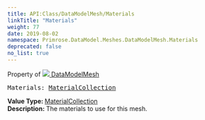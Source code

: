 ```yaml
---
title: API:Class/DataModelMesh/Materials
linkTitle: "Materials"
weight: 77
date: 2019-08-02
namespace: Primrose.DataModel.Meshes.DataModelMesh.Materials
deprecated: false
no_list: true
---
```

Property of <a href="/docs/api-reference/Class/DataModelMesh"><img src="/icons/silk/mesh.png"/>&nbsp;DataModelMesh</a>
<pre class="method-declaration">
Materials: <a class="type" href="/docs/api-reference/DataType/MaterialCollection">MaterialCollection</a></pre>
<b>Value Type: </b>
<a class="type" href="/docs/api-reference/DataType/MaterialCollection">MaterialCollection</a>
<br/>
<b>Description: </b>
The materials to use for this mesh.

